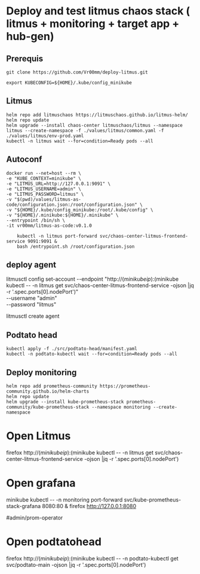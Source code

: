 # Deploy and test litmus chaos stack ( litmus + monitoring + target app + hub-gen)

## Prerequis

```
git clone https://github.com/Vr00mm/deploy-litmus.git
```

```
export KUBECONFIG=${HOME}/.kube/config_minikube
```

## Litmus
```
helm repo add litmuschaos https://litmuschaos.github.io/litmus-helm/
helm repo update
helm upgrade --install chaos-center litmuschaos/litmus --namespace litmus --create-namespace -f ./values/litmus/common.yaml -f ./values/litmus/env-prod.yaml
kubectl -n litmus wait --for=condition=Ready pods --all
```

## Autoconf

```
docker run --net=host --rm \
-e "KUBE_CONTEXT=minikube" \
-e "LITMUS_URL=http://127.0.0.1:9091" \
-e "LITMUS_USERNAME=admin" \
-e "LITMUS_PASSWORD=litmus" \
-v "$(pwd)/values/litmus-as-code/configuration.json:/root/configuration.json" \
-v "${HOME}/.kube/config_minikube:/root/.kube/config" \
-v "${HOME}/.minikube:${HOME}/.minikube" \
--entrypoint /bin/sh \
-it vr00mm/litmus-as-code:v0.1.0

	kubectl -n litmus port-forward svc/chaos-center-litmus-frontend-service 9091:9091 &
	bash /entrypoint.sh /root/configuration.json
```


## deploy agent
litmusctl config set-account  --endpoint "http://$(minikube ip):$(minikube kubectl -- -n litmus get svc/chaos-center-litmus-frontend-service -ojson |jq -r '.spec.ports[0].nodePort')" \
--username "admin" \
--password "litmus" 

litmusctl create agent 

## Podtato head

```
kubectl apply -f ./src/podtato-head/manifest.yaml
kubectl -n podtato-kubectl wait --for=condition=Ready pods --all
```

## Deploy monitoring

```
helm repo add prometheus-community https://prometheus-community.github.io/helm-charts
helm repo update
helm upgrade --install kube-prometheus-stack prometheus-community/kube-prometheus-stack --namespace monitoring --create-namespace
```


# Open Litmus
firefox http://$(minikube ip):$(minikube kubectl -- -n litmus get svc/chaos-center-litmus-frontend-service -ojson |jq -r '.spec.ports[0].nodePort')

# Open grafana
minikube kubectl -- -n monitoring port-forward svc/kube-prometheus-stack-grafana 8080:80 &
firefox http://127.0.0.1:8080

#admin/prom-operator


# Open podtatohead
firefox http://$(minikube ip):$(minikube kubectl -- -n podtato-kubectl get svc/podtato-main -ojson |jq -r '.spec.ports[0].nodePort')
